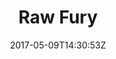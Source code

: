 ---
title: "Raw Fury"
site_link: "http://rawfury.com/"
description: "Just people with an abnormal interest in games"
location: "Stockholm"
active: true
active_from: "2010-01-01"
active_to: ""
tags: []
date: "2017-05-09T14:30:53Z"
---
